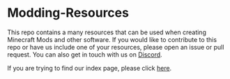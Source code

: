 # Modding-Resources
This repo contains a many resources that can be used when creating Minecraft Mods and other software. If you would like to contribute to this repo or have us include one of your resources, please open an issue or pull request. You can also get in touch with us on [Discord](https://discord.mcmoddev.com).

If you are trying to find our index page, please click [here](https://github.com/MinecraftModDevelopment/Modding-Resources/blob/master/index.md).
